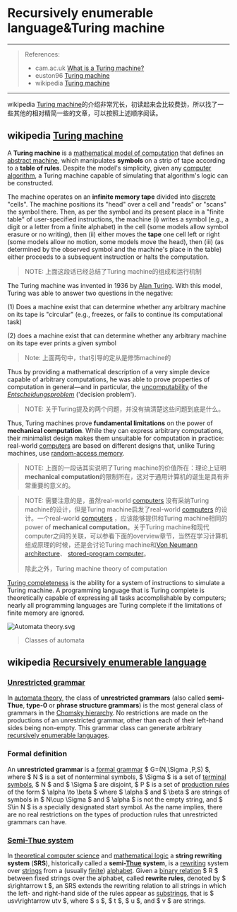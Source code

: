 # Recursively enumerable language&Turing machine

---

> References:
>
> - cam.ac.uk [What is a Turing machine?](https://www.cl.cam.ac.uk/projects/raspberrypi/tutorials/turing-machine/one.html)
> - euston96 [Turing machine](https://www.euston96.com/en/turing-machine/)
> - wikipedia [Turing machine](https://en.wikipedia.org/wiki/Turing_machine) 

---

wikipedia [Turing machine](https://en.wikipedia.org/wiki/Turing_machine)的介绍非常冗长，初读起来会比较费劲，所以找了一些其他的相对精简一些的文章，可以按照上述顺序阅读。



## wikipedia [Turing machine](https://en.wikipedia.org/wiki/Turing_machine)

A **Turing machine** is a [mathematical model of computation](https://en.wikipedia.org/wiki/Mathematical_model_of_computation) that defines an [abstract machine](https://en.wikipedia.org/wiki/Abstract_machine), which manipulates **symbols** on a strip of tape according to a **table of rules**. Despite the model's simplicity, given any [computer algorithm](https://en.wikipedia.org/wiki/Computer_algorithm), a Turing machine capable of simulating that algorithm's logic can be constructed.

The machine operates on an **infinite memory tape** divided into [discrete](https://en.wikipedia.org/wiki/Discrete_mathematics) "cells". The machine positions its "head" over a cell and "reads" or "scans" the symbol there. Then, as per the symbol and its present place in a "finite table" of user-specified instructions, the machine (i) writes a symbol (e.g., a digit or a letter from a finite alphabet) in the cell (some models allow symbol erasure or no writing), then (ii) either moves the **tape** one cell left or right (some models allow no motion, some models move the head), then (iii) (as determined by the observed symbol and the machine's place in the table) either proceeds to a subsequent instruction or halts the computation.

> NOTE: 上面这段话已经总结了Turing machine的组成和运行机制

The Turing machine was invented in 1936 by [Alan Turing](https://en.wikipedia.org/wiki/Alan_Turing). With this model, Turing was able to answer two questions in the negative: 

(1) Does a machine exist that can determine whether any arbitrary machine on its tape is "circular" (e.g., freezes, or fails to continue its computational task)

(2) does a machine exist that can determine whether any arbitrary machine on its tape ever prints a given symbol

> Note: 上面两句中，that引导的定从是修饰machine的

Thus by providing a mathematical description of a very simple device capable of arbitrary computations, he was able to prove properties of computation in general—and in particular, the [uncomputability](https://en.wikipedia.org/wiki/Computability) of the *[Entscheidungsproblem](https://en.wikipedia.org/wiki/Entscheidungsproblem)* ('decision problem').

> NOTE: 关于Turing提及的两个问题，并没有搞清楚这些问题到底是什么。

Thus, Turing machines prove **fundamental limitations** on the power of **mechanical computation**. While they can express arbitrary computations, their minimalist design makes them unsuitable for computation in practice: real-world [computers](https://en.wikipedia.org/wiki/Computer) are based on different designs that, unlike Turing machines, use [random-access memory](https://en.wikipedia.org/wiki/Random-access_memory).

> NOTE: 上面的一段话其实说明了Turing machine的价值所在：理论上证明 **mechanical computation**的限制所在，这对于通用计算机的诞生是具有非常重要的意义的。

> NOTE: 需要注意的是，虽然real-world [computers](https://en.wikipedia.org/wiki/Computer) 没有采纳Turing machine的设计，但是Turing machine启发了real-world [computers](https://en.wikipedia.org/wiki/Computer) 的设计。一个real-world [computers](https://en.wikipedia.org/wiki/Computer) ，应该能够提供和Turing machine相同的 power of **mechanical computation**。关于Turing machine和现代computer之间的关联，可以参看下面的overview章节，当然在学习计算机组成原理的时候，还是会讨论Turing machine和[Von Neumann architecture](https://en.wikipedia.org/wiki/Von_Neumann_architecture)、 [stored-program computer](https://en.wikipedia.org/wiki/Stored-program_computer)。
>
> 除此之外，Turing machine theory of computation



[Turing completeness](https://en.wikipedia.org/wiki/Turing_completeness) is the ability for a system of instructions to simulate a Turing machine. A programming language that is Turing complete is theoretically capable of expressing all tasks accomplishable by computers; nearly all programming languages are Turing complete if the limitations of finite memory are ignored.

![Automata theory.svg](https://upload.wikimedia.org/wikipedia/commons/thumb/a/a2/Automata_theory.svg/300px-Automata_theory.svg.png)

> Classes of automata



## wikipedia [Recursively enumerable language](https://en.wikipedia.org/wiki/Recursively_enumerable_language) 



### [Unrestricted grammar](https://en.wikipedia.org/wiki/Unrestricted_grammar)

In [automata theory](https://en.wikipedia.org/wiki/Automata_theory), the class of **unrestricted grammars** (also called **semi-Thue**, **type-0** or **phrase structure grammars**) is the most general class of grammars in the [Chomsky hierarchy](https://en.wikipedia.org/wiki/Chomsky_hierarchy). No restrictions are made on the productions of an unrestricted grammar, other than each of their left-hand sides being non-empty. This grammar class can generate arbitrary [recursively enumerable languages](https://en.wikipedia.org/wiki/Recursively_enumerable_language).

### Formal definition

An **unrestricted grammar** is a [formal grammar](https://en.wikipedia.org/wiki/Formal_grammar) $ G=(N,\Sigma ,P,S) $, where $ N $ is a set of nonterminal symbols, $ \Sigma $ is a set of [terminal symbols](https://en.wikipedia.org/wiki/Terminal_symbol), $ N $ and $ \Sigma $ are disjoint,  $ P $ is a set of [production rules](https://en.wikipedia.org/wiki/Production_(computer_science)) of the form $ \alpha \to \beta $ where $ \alpha $ and $ \beta $ are strings of symbols in $ N\cup \Sigma $ and $ \alpha $ is not the empty string, and $ S\in N $ is a specially designated start symbol. As the name implies, there are no real restrictions on the types of production rules that unrestricted grammars can have.

### [Semi-Thue system](https://en.wikipedia.org/wiki/Semi-Thue_system)

In [theoretical computer science](https://en.wikipedia.org/wiki/Theoretical_computer_science) and [mathematical logic](https://en.wikipedia.org/wiki/Mathematical_logic) a **string rewriting system** (**SRS**), historically called a **semi-[Thue](https://en.wikipedia.org/wiki/Axel_Thue) system**, is a [rewriting](https://en.wikipedia.org/wiki/Rewriting) system over [strings](https://en.wikipedia.org/wiki/String_(computer_science)) from a (usually [finite](https://en.wikipedia.org/wiki/Finite_set)) [alphabet](https://en.wikipedia.org/wiki/Alphabet_(computer_science)). Given a [binary relation](https://en.wikipedia.org/wiki/Binary_relation) $ R $ between fixed strings over the alphabet, called **rewrite rules**, denoted by $ s\rightarrow t $, an SRS extends the rewriting relation to all strings in which the left- and right-hand side of the rules appear as [substrings](https://en.wikipedia.org/wiki/Substring), that is $ usv\rightarrow utv $, where $ s $, $ t $, $ u $, and $ v $ are strings.

